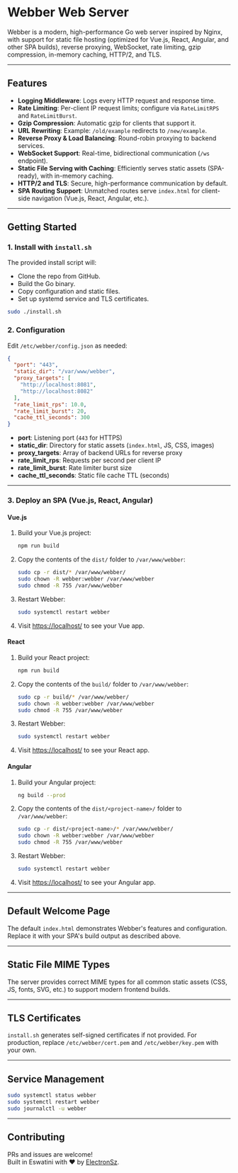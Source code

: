 # Webber Web Server

Webber is a modern, high-performance Go web server inspired by Nginx, with support for static file hosting (optimized for Vue.js, React, Angular, and other SPA builds), reverse proxying, WebSocket, rate limiting, gzip compression, in-memory caching, HTTP/2, and TLS.

---

## Features

- **Logging Middleware**: Logs every HTTP request and response time.
- **Rate Limiting**: Per-client IP request limits; configure via `RateLimitRPS` and `RateLimitBurst`.
- **Gzip Compression**: Automatic gzip for clients that support it.
- **URL Rewriting**: Example: `/old/example` redirects to `/new/example`.
- **Reverse Proxy & Load Balancing**: Round-robin proxying to backend services.
- **WebSocket Support**: Real-time, bidirectional communication (`/ws` endpoint).
- **Static File Serving with Caching**: Efficiently serves static assets (SPA-ready), with in-memory caching.
- **HTTP/2 and TLS**: Secure, high-performance communication by default.
- **SPA Routing Support**: Unmatched routes serve `index.html` for client-side navigation (Vue.js, React, Angular, etc.).

---

## Getting Started

### 1. **Install with `install.sh`**

The provided install script will:

- Clone the repo from GitHub.
- Build the Go binary.
- Copy configuration and static files.
- Set up systemd service and TLS certificates.

```bash
sudo ./install.sh
```

### 2. **Configuration**

Edit `/etc/webber/config.json` as needed:

```json
{
  "port": "443",
  "static_dir": "/var/www/webber",
  "proxy_targets": [
    "http://localhost:8081",
    "http://localhost:8082"
  ],
  "rate_limit_rps": 10.0,
  "rate_limit_burst": 20,
  "cache_ttl_seconds": 300
}
```

- **port**: Listening port (`443` for HTTPS)
- **static_dir**: Directory for static assets (`index.html`, JS, CSS, images)
- **proxy_targets**: Array of backend URLs for reverse proxy
- **rate_limit_rps**: Requests per second per client IP
- **rate_limit_burst**: Rate limiter burst size
- **cache_ttl_seconds**: Static file cache TTL (seconds)

---

### 3. **Deploy an SPA (Vue.js, React, Angular)**

#### **Vue.js**

1. Build your Vue.js project:

   ```bash
   npm run build
   ```

2. Copy the contents of the `dist/` folder to `/var/www/webber`:

   ```bash
   sudo cp -r dist/* /var/www/webber/
   sudo chown -R webber:webber /var/www/webber
   sudo chmod -R 755 /var/www/webber
   ```

3. Restart Webber:

   ```bash
   sudo systemctl restart webber
   ```

4. Visit [https://localhost/](https://localhost/) to see your Vue app.

#### **React**

1. Build your React project:

   ```bash
   npm run build
   ```

2. Copy the contents of the `build/` folder to `/var/www/webber`:

   ```bash
   sudo cp -r build/* /var/www/webber/
   sudo chown -R webber:webber /var/www/webber
   sudo chmod -R 755 /var/www/webber
   ```

3. Restart Webber:

   ```bash
   sudo systemctl restart webber
   ```

4. Visit [https://localhost/](https://localhost/) to see your React app.

#### **Angular**

1. Build your Angular project:

   ```bash
   ng build --prod
   ```

2. Copy the contents of the `dist/<project-name>/` folder to `/var/www/webber`:

   ```bash
   sudo cp -r dist/<project-name>/* /var/www/webber/
   sudo chown -R webber:webber /var/www/webber
   sudo chmod -R 755 /var/www/webber
   ```

3. Restart Webber:

   ```bash
   sudo systemctl restart webber
   ```

4. Visit [https://localhost/](https://localhost/) to see your Angular app.

---

## **Default Welcome Page**

The default `index.html` demonstrates Webber's features and configuration. Replace it with your SPA's build output as described above.

---

## **Static File MIME Types**

The server provides correct MIME types for all common static assets (CSS, JS, fonts, SVG, etc.) to support modern frontend builds.

---

## **TLS Certificates**

`install.sh` generates self-signed certificates if not provided. For production, replace `/etc/webber/cert.pem` and `/etc/webber/key.pem` with your own.

---

## **Service Management**

```bash
sudo systemctl status webber
sudo systemctl restart webber
sudo journalctl -u webber
```

---

## **Contributing**

PRs and issues are welcome!  
Built in Eswatini with ❤️ by [ElectronSz](https://github.com/ElectronSz).
